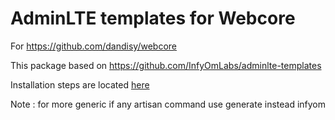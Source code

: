 AdminLTE templates for Webcore
==============================

For https://github.com/dandisy/webcore

This package based on https://github.com/InfyOmLabs/adminlte-templates

Installation steps are located [here](http://labs.infyom.com/laravelgenerator/docs/master/adminlte-templates)

Note :
for more generic if any artisan command use generate instead infyom
